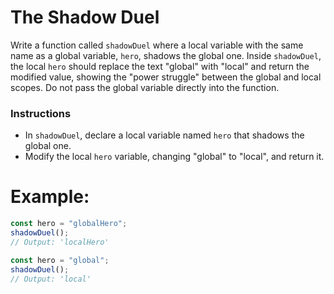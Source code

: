 # The Shadow Duel

Write a function called `shadowDuel` where a local variable with the same name as a global variable, `hero`, shadows the global one. Inside `shadowDuel`, the local `hero` should replace the text "global" with "local" and return the modified value, showing the "power struggle" between the global and local scopes. Do not pass the global variable directly into the function.

### Instructions

- In `shadowDuel`, declare a local variable named `hero` that shadows the global one.
- Modify the local `hero` variable, changing "global" to "local", and return it.

# Example:

```js
const hero = "globalHero";
shadowDuel();
// Output: 'localHero'
```

```js
const hero = "global";
shadowDuel();
// Output: 'local'
```
